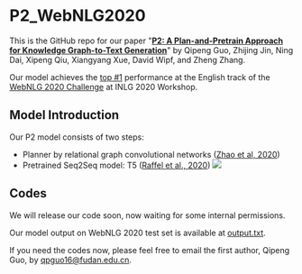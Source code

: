 # P2_WebNLG2020

This is the GitHub repo for our paper "[**P2: A Plan-and-Pretrain Approach for Knowledge Graph-to-Text Generation**](https://zhijing-jin.com/files/papers/P2_2020.pdf)" by Qipeng Guo, Zhijing Jin, Ning Dai, Xipeng Qiu, Xiangyang Xue, David Wipf, and Zheng Zhang. 

Our model achieves the [top #1](https://gerbil-nlg.dice-research.org/gerbil/webnlg2020results) performance at the English track of the [WebNLG 2020 Challenge](https://webnlg-challenge.loria.fr/challenge_2020/) at INLG 2020 Workshop. 

## Model Introduction
Our P2 model consists of two steps:
- Planner by relational graph convolutional networks ([Zhao et al, 2020](https://www.aclweb.org/anthology/2020.acl-main.224/))
- Pretrained Seq2Seq model: T5 ([Raffel et al., 2020](https://arxiv.org/abs/1910.10683))
![](https://i.imgur.com/hJEQzPx.png)

## Codes
We will release our code soon, now waiting for some internal permissions.

Our model output on WebNLG 2020 test set is available at [output.txt](output.txt).

If you need the codes now, please feel free to email the first author, Qipeng Guo, by [qpguo16@fudan.edu.cn](mailto:qpguo16@fudan.edu.cn).





